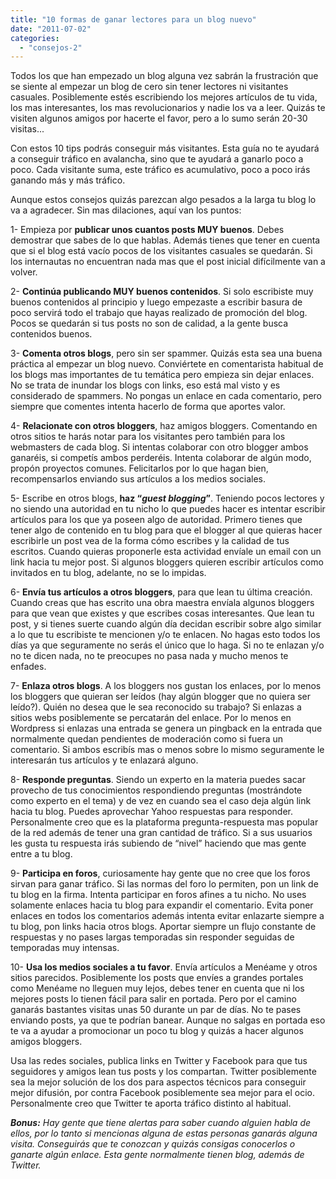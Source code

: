 ```yaml
---
title: "10 formas de ganar lectores para un blog nuevo"
date: "2011-07-02"
categories: 
  - "consejos-2"
---
```


Todos los que han empezado un blog alguna vez sabrán la frustración que se siente al empezar un blog de cero sin tener lectores ni visitantes casuales. Posiblemente estés escribiendo los mejores artículos de tu vida, los mas interesantes, los mas revolucionarios y nadie los va a leer. Quizás te visiten algunos amigos por hacerte el favor, pero a lo sumo serán 20-30 visitas...

Con estos 10 tips podrás conseguir más visitantes. Esta guía no te ayudará a conseguir tráfico en avalancha, sino que te ayudará a ganarlo poco a poco. Cada visitante suma, este tráfico es acumulativo, poco a poco irás ganando más y más tráfico.

Aunque estos consejos quizás parezcan algo pesados a la larga tu blog lo va a agradecer. Sin mas dilaciones, aquí van los puntos:

1- Empieza por **publicar unos cuantos posts MUY buenos**. Debes demostrar que sabes de lo que hablas. Además tienes que tener en cuenta que si el blog está vacío pocos de los visitantes casuales se quedarán. Si los internautas no encuentran nada mas que el post inicial difícilmente van a volver.

2- **Continúa publicando MUY buenos contenidos**. Si solo escribiste muy buenos contenidos al principio y luego empezaste a escribir basura de poco servirá todo el trabajo que hayas realizado de promoción del blog. Pocos se quedarán si tus posts no son de calidad, a la gente busca contenidos buenos.

3- **Comenta otros blogs**, pero sin ser spammer. Quizás esta sea una buena práctica al empezar un blog nuevo. Conviértete en comentarista habitual de los blogs mas importantes de tu temática pero empieza sin dejar enlaces. No se trata de inundar los blogs con links, eso está mal visto y es considerado de spammers. No pongas un enlace en cada comentario, pero siempre que comentes intenta hacerlo de forma que aportes valor.

4- **Relacionate con otros bloggers**, haz amigos bloggers. Comentando en otros sitios te harás notar para los visitantes pero también para los webmasters de cada blog. Si intentas colaborar con otro blogger ambos ganaréis, si competís ambos perderéis. Intenta colaborar de algún modo, propón proyectos comunes. Felicitarlos por lo que hagan bien, recompensarlos enviando sus artículos a los medios sociales.

5- Escribe en otros blogs, **haz “_guest blogging_”**. Teniendo pocos lectores y no siendo una autoridad en tu nicho lo que puedes hacer es intentar escribir artículos para los que ya poseen algo de autoridad. Primero tienes que tener algo de contenido en tu blog para que el blogger al que quieras hacer escribirle un post vea de la forma cómo escribes y la calidad de tus escritos. Cuando quieras proponerle esta actividad envíale un email con un link hacia tu mejor post. Si algunos bloggers quieren escribir artículos como invitados en tu blog, adelante, no se lo impidas.

6- **Envía tus artículos a otros bloggers**, para que lean tu última creación. Cuando creas que has escrito una obra maestra envíala algunos bloggers para que vean que existes y que escribes cosas interesantes. Que lean tu post, y si tienes suerte cuando algún día decidan escribir sobre algo similar a lo que tu escribiste te mencionen y/o te enlacen. No hagas esto todos los días ya que seguramente no serás el único que lo haga. Si no te enlazan y/o no te dicen nada, no te preocupes no pasa nada y mucho menos te enfades.

7- **Enlaza otros blogs**. A los bloggers nos gustan los enlaces, por lo menos los bloggers que quieran ser leídos (hay algún blogger que no quiera ser leído?). Quién no desea que le sea reconocido su trabajo? Si enlazas a sitios webs posiblemente se percatarán del enlace. Por lo menos en Wordpress si enlazas una entrada se genera un pingback en la entrada que normalmente quedan pendientes de moderación como si fuera un comentario. Si ambos escribís mas o menos sobre lo mismo seguramente le interesarán tus artículos y te enlazará alguno.

8- **Responde preguntas**. Siendo un experto en la materia puedes sacar provecho de tus conocimientos respondiendo preguntas (mostrándote como experto en el tema) y de vez en cuando sea el caso deja algún link hacia tu blog. Puedes aprovechar Yahoo respuestas para responder. Personalmente creo que es la plataforma pregunta-respuesta mas popular de la red además de tener una gran cantidad de tráfico. Si a sus usuarios les gusta tu respuesta irás subiendo de “nivel” haciendo que mas gente entre a tu blog.

9- **Participa en foros**, curiosamente hay gente que no cree que los foros sirvan para ganar tráfico. Si las normas del foro lo permiten, pon un link de tu blog en la firma. Intenta participar en foros afines a tu nicho. No uses solamente enlaces hacia tu blog para expandir el comentario. Evita poner enlaces en todos los comentarios además intenta evitar enlazarte siempre a tu blog, pon links hacia otros blogs. Aportar siempre un flujo constante de respuestas y no pases largas temporadas sin responder seguidas de temporadas muy intensas.

10- **Usa los medios sociales a tu favor**. Envía artículos a Menéame y otros sitios parecidos. Posiblemente los posts que envíes a grandes portales como Menéame no lleguen muy lejos, debes tener en cuenta que ni los mejores posts lo tienen fácil para salir en portada. Pero por el camino ganarás bastantes visitas unas 50 durante un par de días. No te pases enviando posts, ya que te podrían banear. Aunque no salgas en portada eso te va a ayudar a promocionar un poco tu blog y quizás a hacer algunos amigos bloggers.

Usa las redes sociales, publica links en Twitter y Facebook para que tus seguidores y amigos lean tus posts y los compartan. Twitter posiblemente sea la mejor solución de los dos para aspectos técnicos para conseguir mejor difusión, por contra Facebook posiblemente sea mejor para el ocio. Personalmente creo que Twitter te aporta tráfico distinto al habitual.

_**Bonus:** Hay gente que tiene alertas para saber cuando alguien habla de ellos, por lo tanto si mencionas alguna de estas personas ganarás alguna visita. Conseguirás que te conozcan y quizás consigas conocerlos o ganarte algún enlace. Esta gente normalmente tienen blog, además de Twitter._
